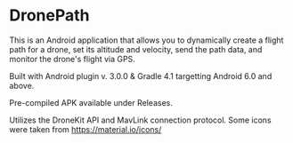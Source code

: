 # DronePath

This is an Android application that allows you to dynamically create a flight path for a drone, set its altitude and velocity, send the path data, and monitor the drone's flight via GPS.

Built with Android plugin v. 3.0.0 & Gradle 4.1 targetting Android 6.0 and above.

Pre-compiled APK available under Releases.

Utilizes the DroneKit API and MavLink connection protocol.
Some icons were taken from https://material.io/icons/
